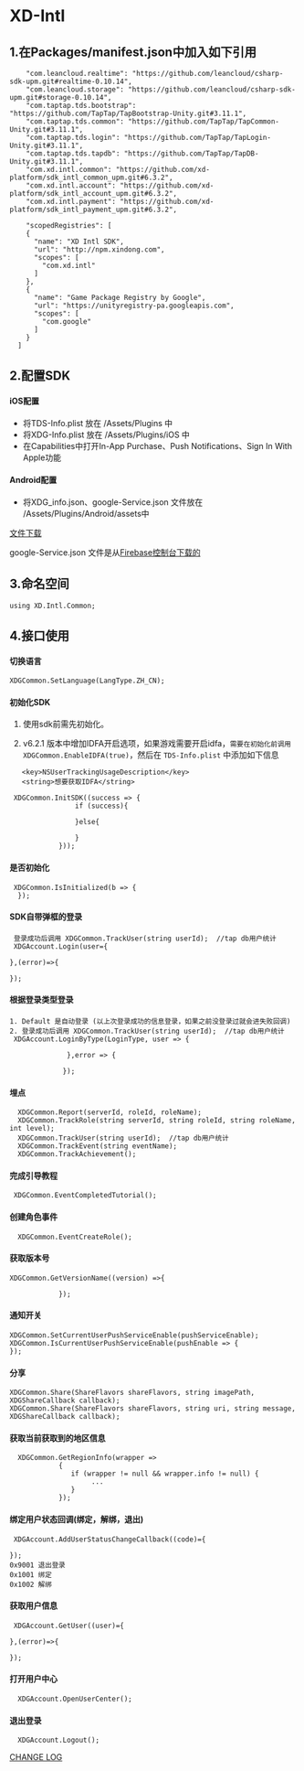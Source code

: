 # XD-Intl
## 1.在Packages/manifest.json中加入如下引用
```
    "com.leancloud.realtime": "https://github.com/leancloud/csharp-sdk-upm.git#realtime-0.10.14",
    "com.leancloud.storage": "https://github.com/leancloud/csharp-sdk-upm.git#storage-0.10.14",
    "com.taptap.tds.bootstrap": "https://github.com/TapTap/TapBootstrap-Unity.git#3.11.1",
    "com.taptap.tds.common": "https://github.com/TapTap/TapCommon-Unity.git#3.11.1",
    "com.taptap.tds.login": "https://github.com/TapTap/TapLogin-Unity.git#3.11.1",
    "com.taptap.tds.tapdb": "https://github.com/TapTap/TapDB-Unity.git#3.11.1",
    "com.xd.intl.common": "https://github.com/xd-platform/sdk_intl_common_upm.git#6.3.2",
    "com.xd.intl.account": "https://github.com/xd-platform/sdk_intl_account_upm.git#6.3.2",
    "com.xd.intl.payment": "https://github.com/xd-platform/sdk_intl_payment_upm.git#6.3.2",
    
    "scopedRegistries": [
    {
      "name": "XD Intl SDK",
      "url": "http://npm.xindong.com",
      "scopes": [
        "com.xd.intl"
      ]
    },
    {
      "name": "Game Package Registry by Google",
      "url": "https://unityregistry-pa.googleapis.com",
      "scopes": [
        "com.google"
      ]
    }
  ]
```

## 2.配置SDK
#### iOS配置
* 将TDS-Info.plist 放在 /Assets/Plugins 中
* 将XDG-Info.plist 放在 /Assets/Plugins/iOS 中
* 在Capabilities中打开In-App Purchase、Push Notifications、Sign In With Apple功能

#### Android配置
* 将XDG_info.json、google-Service.json 文件放在 /Assets/Plugins/Android/assets中

[文件下载](https://github.com/xd-platform/xd_sdk_resource/tree/master/Unity_Intl/ConfigFile)

google-Service.json 文件是从[Firebase控制台下载的](https://console.firebase.google.com/)

## 3.命名空间

```
using XD.Intl.Common;
```

## 4.接口使用
#### 切换语言
```
XDGCommon.SetLanguage(LangType.ZH_CN);
```

#### 初始化SDK
1. 使用sdk前需先初始化。

2. v6.2.1 版本中增加IDFA开启选项，如果游戏需要开启idfa，`需要在初始化前调用 XDGCommon.EnableIDFA(true)`，然后在 `TDS-Info.plist` 中添加如下信息
```
   <key>NSUserTrackingUsageDescription</key>
   <string>想要获取IDFA</string>
```
```
 XDGCommon.InitSDK((success => {
                if (success){
              
                }else{
                
                }
            }));
```

#### 是否初始化
```
 XDGCommon.IsInitialized(b => { 
  });
```

#### SDK自带弹框的登录
```
 登录成功后调用 XDGCommon.TrackUser(string userId);  //tap db用户统计
 XDGAccount.Login(user={
    
},(error)=>{
    
});
```

#### 根据登录类型登录
```
1. Default 是自动登录 (以上次登录成功的信息登录，如果之前没登录过就会进失败回调)
2. 登录成功后调用 XDGCommon.TrackUser(string userId);  //tap db用户统计
 XDGAccount.LoginByType(LoginType, user => {
              
              },error => {
                
             });
```

#### 埋点
```
  XDGCommon.Report(serverId, roleId, roleName);
  XDGCommon.TrackRole(string serverId, string roleId, string roleName, int level);
  XDGCommon.TrackUser(string userId);  //tap db用户统计
  XDGCommon.TrackEvent(string eventName);
  XDGCommon.TrackAchievement();
```

#### 完成引导教程
```
 XDGCommon.EventCompletedTutorial();
```

#### 创建角色事件
```
  XDGCommon.EventCreateRole();
```

#### 获取版本号
```
XDGCommon.GetVersionName((version) =>{
               
            });
```

#### 通知开关
```
XDGCommon.SetCurrentUserPushServiceEnable(pushServiceEnable);
XDGCommon.IsCurrentUserPushServiceEnable(pushEnable => { 
});
```

#### 分享
```
XDGCommon.Share(ShareFlavors shareFlavors, string imagePath, XDGShareCallback callback);
XDGCommon.Share(ShareFlavors shareFlavors, string uri, string message, XDGShareCallback callback);
```

#### 获取当前获取到的地区信息
```
  XDGCommon.GetRegionInfo(wrapper =>
            {
               if (wrapper != null && wrapper.info != null) {
                    ...
               }
            });
```

#### 绑定用户状态回调(绑定，解绑，退出)
```
 XDGAccount.AddUserStatusChangeCallback((code)={

});
0x9001 退出登录
0x1001 绑定
0x1002 解绑
```

#### 获取用户信息
```
 XDGAccount.GetUser((user)={
   
},(error)=>{
    
});
```

#### 打开用户中心
```
  XDGAccount.OpenUserCenter();
```

#### 退出登录
```
  XDGAccount.Logout();
```


[CHANGE LOG](https://github.com/xd-platform/sdk_intl_common_upm/blob/github_upm/ChangeLog.md)